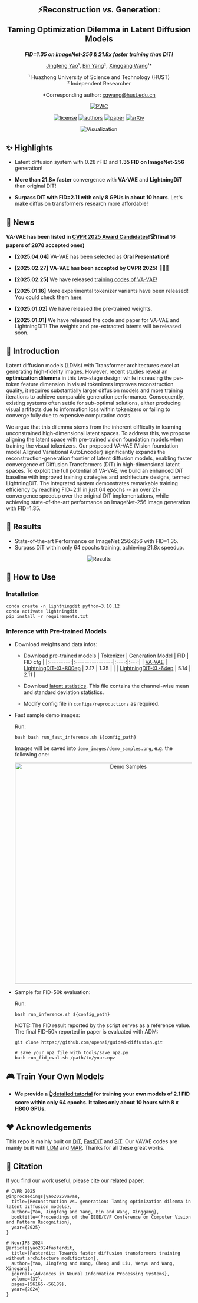 <div align="center">

<h2>⚡Reconstruction <i>vs.</i> Generation:

Taming Optimization Dilemma in Latent Diffusion Models</h2>

**_FID=1.35 on ImageNet-256 & 21.8x faster training than DiT!_**

[Jingfeng Yao](https://github.com/JingfengYao)¹, [Bin Yang](https://www.cs.toronto.edu/~byang/)², [Xinggang Wang](https://xwcv.github.io/index.htm)¹*

¹ ​Huazhong University of Science and Technology (HUST)  
² ​Independent Researcher

*Corresponding author: xgwang@hust.edu.cn

[![PWC](https://img.shields.io/endpoint.svg?url=https://paperswithcode.com/badge/reconstruction-vs-generation-taming-1/image-generation-on-imagenet-256x256)](https://paperswithcode.com/sota/image-generation-on-imagenet-256x256?p=reconstruction-vs-generation-taming-1)
<!-- [![arXiv](https://img.shields.io/badge/arXiv-VA_VAE-b31b1b.svg)]()
[![arXiv](https://img.shields.io/badge/arXiv-FasterDiT-b31b1b.svg)](https://arxiv.org/abs/2410.10356) -->
[![license](https://img.shields.io/badge/license-MIT-blue)](LICENSE)
[![authors](https://img.shields.io/badge/by-hustvl-green)](https://github.com/hustvl)
[![paper](https://img.shields.io/badge/CVPR'25-VA_VAE-b31b1b.svg)](https://arxiv.org/abs/2501.01423)
[![arXiv](https://img.shields.io/badge/NeurIPS'24-FasterDiT-b31b1b.svg)](https://arxiv.org/abs/2410.10356)




</div>
<div align="center">
<img src="images/vis.png" alt="Visualization">
</div>

## ✨ Highlights

- Latent diffusion system with 0.28 rFID and **1.35 FID on ImageNet-256** generation!

- **More than 21.8× faster** convergence with **VA-VAE** and **LightningDiT** than original DiT!

- **Surpass DiT with FID=2.11 with only 8 GPUs in about 10 hours**. Let's make diffusion transformers research more affordable!

## 📰 News

**VA-VAE has been listed in [CVPR 2025 Award Candidates](https://cvpr.thecvf.com/virtual/2025/events/AwardCandidates2025)!🏆(final 16 papers of 2878 accepted ones)**

- **[2025.04.04]** VA-VAE has been selected as **Oral Presentation!** 

- **[2025.02.27]** **VA-VAE has been accepted by CVPR 2025!** 🎉🎉🎉

- **[2025.02.25]** We have released [training codes of VA-VAE](vavae)!

- **[2025.01.16]** More experimental tokenizer variants have been released! You could check them [here](https://huggingface.co/hustvl/va-vae-imagenet256-experimental-variants/tree/main).

- **[2025.01.02]** We have released the pre-trained weights.

- **[2025.01.01]** We have released the code and paper for VA-VAE and LightningDiT! The weights and pre-extracted latents will be released soon.

## 📄 Introduction

Latent diffusion models (LDMs) with Transformer architectures excel at generating high-fidelity images. However, recent studies reveal an **optimization dilemma** in this two-stage design: while increasing the per-token feature dimension in visual tokenizers improves reconstruction quality, it requires substantially larger diffusion models and more training iterations to achieve comparable generation performance.
Consequently, existing systems often settle for sub-optimal solutions, either producing visual artifacts due to information loss within tokenizers or failing to converge fully due to expensive computation costs.

We argue that this dilemma stems from the inherent difficulty in learning unconstrained high-dimensional latent spaces. To address this, we propose aligning the latent space with pre-trained vision foundation models when training the visual tokenizers. Our proposed VA-VAE (Vision foundation model Aligned Variational AutoEncoder) significantly expands the reconstruction-generation frontier of latent diffusion models, enabling faster convergence of Diffusion Transformers (DiT) in high-dimensional latent spaces.
To exploit the full potential of VA-VAE, we build an enhanced DiT baseline with improved training strategies and architecture designs, termed LightningDiT.
The integrated system demonstrates remarkable training efficiency by reaching FID=2.11 in just 64 epochs -- an over 21× convergence speedup over the original DiT implementations, while achieving state-of-the-art performance on ImageNet-256 image generation with FID=1.35.

## 📝 Results

- State-of-the-art Performance on ImageNet 256x256 with FID=1.35.
- Surpass DiT within only 64 epochs training, achieving 21.8x speedup.

<div align="center">
<img src="images/results.png" alt="Results">
</div>

## 🎯 How to Use

### Installation

```
conda create -n lightningdit python=3.10.12
conda activate lightningdit
pip install -r requirements.txt
```


### Inference with Pre-trained Models

- Download weights and data infos:

    - Download pre-trained models
        | Tokenizer | Generation Model | FID | FID cfg |
        |:---------:|:----------------|:----:|:---:|
        | [VA-VAE](https://huggingface.co/hustvl/vavae-imagenet256-f16d32-dinov2/blob/main/vavae-imagenet256-f16d32-dinov2.pt) | [LightningDiT-XL-800ep](https://huggingface.co/hustvl/lightningdit-xl-imagenet256-800ep/blob/main/lightningdit-xl-imagenet256-800ep.pt) | 2.17 | 1.35 |
        |           | [LightningDiT-XL-64ep](https://huggingface.co/hustvl/lightningdit-xl-imagenet256-64ep/blob/main/lightningdit-xl-imagenet256-64ep.pt) | 5.14 | 2.11 |

    - Download [latent statistics](https://huggingface.co/hustvl/vavae-imagenet256-f16d32-dinov2/blob/main/latents_stats.pt). This file contains the channel-wise mean and standard deviation statistics.

    - Modify config file in ``configs/reproductions`` as required. 

- Fast sample demo images:

    Run:
    ```
    bash bash run_fast_inference.sh ${config_path}
    ```
    Images will be saved into ``demo_images/demo_samples.png``, e.g. the following one:
    <div align="center">
    <img src="images/demo_samples.png" alt="Demo Samples" width="600">
    </div>

- Sample for FID-50k evaluation:
    
    Run:
    ```
    bash run_inference.sh ${config_path}
    ```
    NOTE: The FID result reported by the script serves as a reference value. The final FID-50k reported in paper is evaluated with ADM:

    ```
    git clone https://github.com/openai/guided-diffusion.git
    
    # save your npz file with tools/save_npz.py
    bash run_fid_eval.sh /path/to/your.npz
    ```

## 🎮 Train Your Own Models

 
- **We provide a 👆[detailed tutorial](docs/tutorial.md) for training your own models of 2.1 FID score within only 64 epochs. It takes only about 10 hours with 8 x H800 GPUs.** 


## ❤️ Acknowledgements

This repo is mainly built on [DiT](https://github.com/facebookresearch/DiT), [FastDiT](https://github.com/chuanyangjin/fast-DiT) and [SiT](https://github.com/willisma/SiT). Our VAVAE codes are mainly built with [LDM](https://github.com/CompVis/latent-diffusion) and [MAR](https://github.com/LTH14/mar). Thanks for all these great works.

## 📝 Citation

If you find our work useful, please cite our related paper:

```
# CVPR 2025
@inproceedings{yao2025vavae,
  title={Reconstruction vs. generation: Taming optimization dilemma in latent diffusion models},
  author={Yao, Jingfeng and Yang, Bin and Wang, Xinggang},
  booktitle={Proceedings of the IEEE/CVF Conference on Computer Vision and Pattern Recognition},
  year={2025}
}

# NeurIPS 2024
@article{yao2024fasterdit,
  title={Fasterdit: Towards faster diffusion transformers training without architecture modification},
  author={Yao, Jingfeng and Wang, Cheng and Liu, Wenyu and Wang, Xinggang},
  journal={Advances in Neural Information Processing Systems},
  volume={37},
  pages={56166--56189},
  year={2024}
}
```

